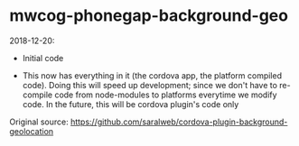 # mwcog-phonegap-background-geo

2018-12-20:
- Initial code

* This now has everything in it (the cordova app, the platform compiled code). Doing this will speed up development; since we don't have to re-compile code from node-modules to platforms everytime we modify code. In the future, this will be cordova plugin's code only




Original source:
 https://github.com/saralweb/cordova-plugin-background-geolocation